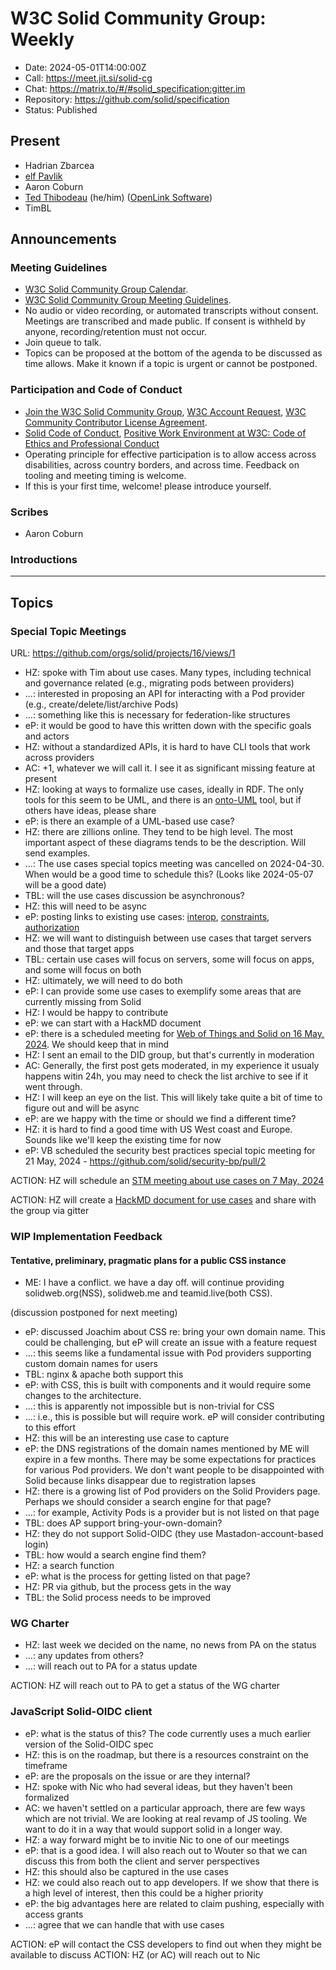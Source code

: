 # W3C Solid Community Group: Weekly

* Date: 2024-05-01T14:00:00Z
* Call: https://meet.jit.si/solid-cg
* Chat: https://matrix.to/#/#solid_specification:gitter.im
* Repository: https://github.com/solid/specification
* Status: Published


## Present
* Hadrian Zbarcea
* [elf Pavlik](https://elf-pavlik.hackers4peace.net)
* Aaron Coburn
* [Ted Thibodeau](https://github.com/TallTed/) (he/him) ([OpenLink Software](https://www.openlinksw.com/))
* TimBL

## Announcements

### Meeting Guidelines
* [W3C Solid Community Group Calendar](https://www.w3.org/groups/cg/solid/calendar).
* [W3C Solid Community Group Meeting Guidelines](https://github.com/w3c-cg/solid/blob/main/meetings/README.md).
* No audio or video recording, or automated transcripts without consent. Meetings are transcribed and made public. If consent is withheld by anyone, recording/retention must not occur.
* Join queue to talk.
* Topics can be proposed at the bottom of the agenda to be discussed as time allows. Make it known if a topic is urgent or cannot be postponed.

### Participation and Code of Conduct
* [Join the W3C Solid Community Group](https://www.w3.org/community/solid/join), [W3C Account Request](http://www.w3.org/accounts/request), [W3C Community Contributor License Agreement](https://www.w3.org/community/about/agreements/cla/).
* [Solid Code of Conduct](https://github.com/solid/process/blob/main/code-of-conduct.md), [Positive Work Environment at W3C: Code of Ethics and Professional Conduct](https://www.w3.org/Consortium/cepc/)
* Operating principle for effective participation is to allow access across disabilities, across country borders, and across time. Feedback on tooling and meeting timing is welcome.
* If this is your first time, welcome! please introduce yourself.


### Scribes
* Aaron Coburn

### Introductions

---

## Topics

### Special Topic Meetings
URL: https://github.com/orgs/solid/projects/16/views/1 

* HZ: spoke with Tim about use cases. Many types, including technical and governance related (e.g., migrating pods between providers)
* ...: interested in proposing an API for interacting with a Pod provider (e.g., create/delete/list/archive Pods)
* ...: something like this is necessary for federation-like structures
* eP: it would be good to have this written down with the specific goals and actors
* HZ: without a standardized APIs, it is hard to have CLI tools that work across providers
* AC: +1, whatever we will call it. I see it as significant missing feature at present
* HZ: looking at ways to formalize use cases, ideally in RDF. The only tools for this seem to be UML, and there is an [onto-UML](https://ontouml.org/) tool, but if others have ideas, please share
* eP: is there an example of a UML-based use case?
* HZ: there are zillions online. They tend to be high level. The most important aspect of these diagrams tends to be the description. Will send examples.
* ...: The use cases special topics meeting was cancelled on 2024-04-30. When would be a good time to schedule this? (Looks like 2024-05-07 will be a good date)
* TBL: will the use cases discussion be asynchronous?
* HZ: this will need to be async
* eP: posting links to existing use cases: [interop](https://github.com/solid/data-interoperability-panel/issues/18), [constraints](https://solid.github.io/authorization-panel/authorization-ucr/#uc-client-constraints), [authorization](https://github.com/solid/authorization-panel/tree/main/proposals/evaluation)
* HZ: we will want to distinguish between use cases that target servers and those that target apps
* TBL: certain use cases will focus on servers, some will focus on apps, and some will focus on both
* HZ: ultimately, we will need to do both
* eP: I can provide some use cases to exemplify some areas that are currently missing from Solid
* HZ: I would be happy to contribute
* eP: we can start with a HackMD document
* eP: there is a scheduled meeting for [Web of Things and Solid on 16 May, 2024](https://www.w3.org/events/meetings/97420d36-f1d1-47cf-ab35-701c6b8b4cc1/). We should keep that in mind
* HZ: I sent an email to the DID group, but that's currently in moderation
* AC: Generally, the first post gets moderated, in my experience it usualy happens witin 24h, you may need to check the list archive to see if it went through.
* HZ: I will keep an eye on the list. This will likely take quite a bit of time to figure out and will be async
* eP: are we happy with the time or should we find a different time?
* HZ: it is hard to find a good time with US West coast and Europe. Sounds like we'll keep the existing time for now
* eP: VB scheduled the security best practices special topic meeting for 21 May, 2024 - https://github.com/solid/security-bp/pull/2

ACTION: HZ will schedule an [STM meeting about use cases on 7 May, 2024](https://github.com/orgs/solid/projects/16/views/1)

ACTION: HZ will create a [HackMD document for use cases](https://hackmd.io/@solid/S1WC9RkMC/edit) and share with the group via gitter

### WIP Implementation Feedback

#### Tentative, preliminary, pragmatic plans for a public CSS instance

* ME: I have a conflict. we have a day off. will continue providing solidweb.org(NSS), solidweb.me and teamid.live(both CSS).

(discussion postponed for next meeting)

* eP: discussed Joachim about CSS re: bring your own domain name. This could be challenging, but eP will create an issue with a feature request
* ...: this seems like a fundamental issue with Pod providers supporting custom domain names for users
* TBL: nginx & apache both support this
* eP: with CSS, this is built with components and it would require some changes to the architecture.
* ...: this is apparently not impossible but is non-trivial for CSS
* ...: i.e., this is possible but will require work. eP will consider contributing to this effort
* HZ: this will be an interesting use case to capture
* eP: the DNS registrations of the domain names mentioned by ME will expire in a few months. There may be some expectations for practices for various Pod providers. We don't want people to be disappointed with Solid because links disappear due to registration lapses
* HZ: there is a growing list of Pod providers on the Solid Providers page. Perhaps we should consider a search engine for that page?
* ...: for example, Activity Pods is a provider but is not listed on that page
* TBL: does AP support bring-your-own-domain?
* HZ: they do not support Solid-OIDC (they use Mastadon-account-based login)
* TBL: how would a search engine find them?
* HZ: a search function
* eP: what is the process for getting listed on that page?
* HZ: PR via github, but the process gets in the way
* TBL: the Solid process needs to be improved 

### WG Charter

* HZ: last week we decided on the name, no news from PA on the status
* ...: any updates from others?
* ...: will reach out to PA for a status update


ACTION: HZ will reach out to PA to get a status of the WG charter


### JavaScript Solid-OIDC client

* eP: what is the status of this? The code currently uses a much earlier version of the Solid-OIDC spec
* HZ: this is on the roadmap, but there is a resources constraint on the timeframe
* eP: are the proposals on the issue or are they internal?
* HZ: spoke with Nic who had several ideas, but they haven't been formalized
* AC: we haven't settled on a particular approach, there are few ways which are not trivial. We are looking at real revamp of JS tooling. We want to do it in a way that would support solid in a longer way.
* HZ: a way forward might be to invitie Nic to one of our meetings
* eP: that is a good idea. I will also reach out to Wouter so that we can discuss this from both the client and server perspectives
* HZ: this should also be captured in the use cases
* HZ: we could also reach out to app developers. If we show that there is a high level of interest, then this could be a higher priority
* eP: the big advantages here are related to claim pushing, especially with access grants
* ...: agree that we can handle that with use cases

ACTION: eP will contact the CSS developers to find out when they might be available to discuss
ACTION: HZ (or AC) will reach out to Nic


